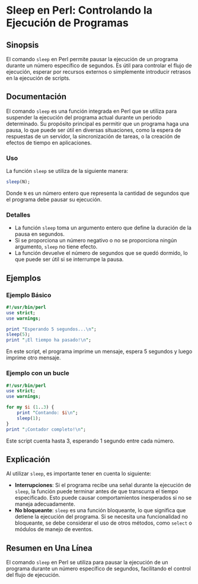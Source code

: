 <!--
Meta Description: # Sleep en Perl: Controlando la Ejecución de Programas ## Sinopsis El comando `sleep` en Perl permite pausar la ejecución de un programa durante un nú...
Meta Keywords: sleep, que, ejecución, perl, programa
-->

# Sleep en Perl: Controlando la Ejecución de Programas

## Sinopsis
El comando `sleep` en Perl permite pausar la ejecución de un programa durante un número específico de segundos. Es útil para controlar el flujo de ejecución, esperar por recursos externos o simplemente introducir retrasos en la ejecución de scripts.

## Documentación
El comando `sleep` es una función integrada en Perl que se utiliza para suspender la ejecución del programa actual durante un periodo determinado. Su propósito principal es permitir que un programa haga una pausa, lo que puede ser útil en diversas situaciones, como la espera de respuestas de un servidor, la sincronización de tareas, o la creación de efectos de tiempo en aplicaciones.

### Uso
La función `sleep` se utiliza de la siguiente manera:

```perl
sleep(N);
```

Donde `N` es un número entero que representa la cantidad de segundos que el programa debe pausar su ejecución. 

### Detalles
- La función `sleep` toma un argumento entero que define la duración de la pausa en segundos.
- Si se proporciona un número negativo o no se proporciona ningún argumento, `sleep` no tiene efecto.
- La función devuelve el número de segundos que se quedó dormido, lo que puede ser útil si se interrumpe la pausa.

## Ejemplos

### Ejemplo Básico
```perl
#!/usr/bin/perl
use strict;
use warnings;

print "Esperando 5 segundos...\n";
sleep(5);
print "¡El tiempo ha pasado!\n";
```
En este script, el programa imprime un mensaje, espera 5 segundos y luego imprime otro mensaje.

### Ejemplo con un bucle
```perl
#!/usr/bin/perl
use strict;
use warnings;

for my $i (1..3) {
    print "Contando: $i\n";
    sleep(1);
}
print "¡Contador completo!\n";
```
Este script cuenta hasta 3, esperando 1 segundo entre cada número.

## Explicación
Al utilizar `sleep`, es importante tener en cuenta lo siguiente:

- **Interrupciones**: Si el programa recibe una señal durante la ejecución de `sleep`, la función puede terminar antes de que transcurra el tiempo especificado. Esto puede causar comportamientos inesperados si no se maneja adecuadamente.
- **No bloqueante**: `sleep` es una función bloqueante, lo que significa que detiene la ejecución del programa. Si se necesita una funcionalidad no bloqueante, se debe considerar el uso de otros métodos, como `select` o módulos de manejo de eventos.

## Resumen en Una Línea
El comando `sleep` en Perl se utiliza para pausar la ejecución de un programa durante un número específico de segundos, facilitando el control del flujo de ejecución.